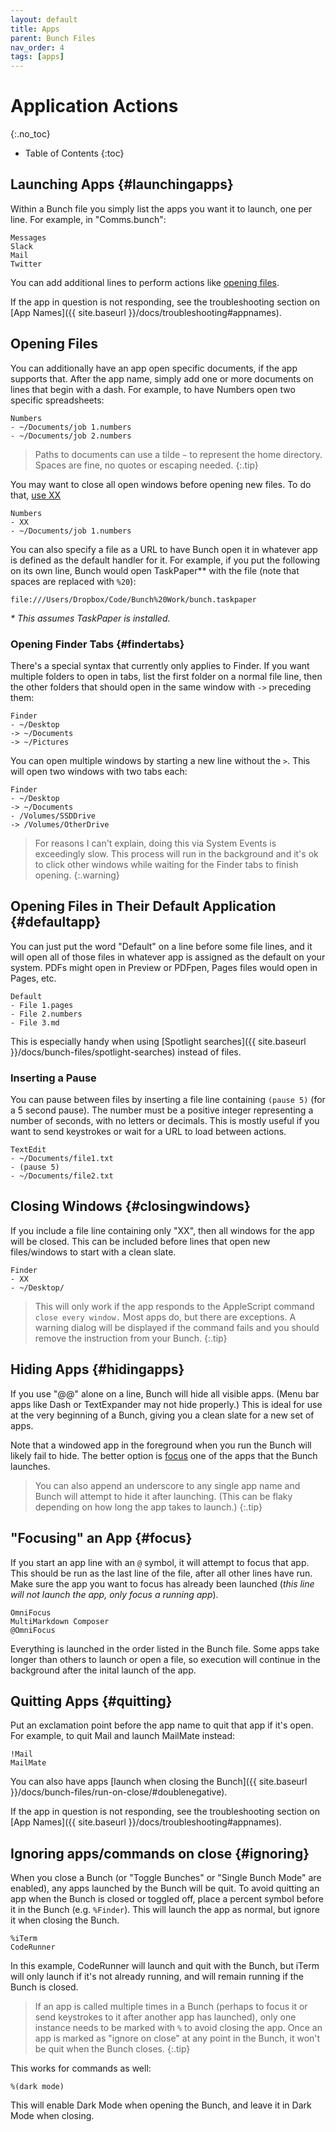 ```yaml
---
layout: default
title: Apps
parent: Bunch Files
nav_order: 4
tags: [apps]
---
```

# Application Actions
{:.no_toc}

* Table of Contents
{:toc}

## Launching Apps {#launchingapps}

Within a Bunch file you simply list the apps you want it to launch, one per line. For example, in "Comms.bunch":

    Messages
    Slack
    Mail
    Twitter

You can add additional lines to perform actions like [opening files](#opening-files).

If the app in question is not responding, see the troubleshooting section on [App Names]({{ site.baseurl }}/docs/troubleshooting#appnames).

## Opening Files

You can additionally have an app open specific documents, if the app supports that. After the app name, simply add one or more documents on lines that begin with a dash. For example, to have Numbers open two specific spreadsheets:

    Numbers
    - ~/Documents/job 1.numbers
    - ~/Documents/job 2.numbers

> Paths to documents can use a tilde `~` to represent the home directory. Spaces are fine, no quotes or escaping needed.
{:.tip}

You may want to close all open windows before opening new files. To do that, [use XX](#closingwindows)

    Numbers
    - XX
    - ~/Documents/job 1.numbers

You can also specify a file as a URL to have Bunch open it in whatever app is defined as the default handler for it. For example, if you put the following on its own line, Bunch would open TaskPaper\** with the file (note that spaces are replaced with `%20`):

    file:///Users/Dropbox/Code/Bunch%20Work/bunch.taskpaper

_\* This assumes TaskPaper is installed._

### Opening Finder Tabs {#findertabs}

There's a special syntax that currently only applies to Finder. If you want multiple folders to open in tabs, list the first folder on a normal file line, then the other folders that should open in the same window with `->` preceding them:

    Finder
    - ~/Desktop
    -> ~/Documents
    -> ~/Pictures

You can open multiple windows by starting a new line without the `>`. This will open two windows with two tabs each:

    Finder
    - ~/Desktop
    -> ~/Documents
    - /Volumes/SSDDrive
    -> /Volumes/OtherDrive

> For reasons I can't explain, doing this via System Events is exceedingly slow. This process will run in the background and it's ok to click other windows while waiting for the Finder tabs to finish opening.
{:.warning}

## Opening Files in Their Default Application {#defaultapp}

You can just put the word "Default" on a line before some file lines, and it will open all of those files in whatever app is assigned as the default on your system. PDFs might open in Preview or PDFpen, Pages files would open in Pages, etc.

```
Default
- File 1.pages
- File 2.numbers
- File 3.md
```

This is especially handy when using [Spotlight searches]({{ site.baseurl }}/docs/bunch-files/spotlight-searches) instead of files.

### Inserting a Pause

You can pause between files by inserting a file line containing `(pause 5)` (for a 5 second pause). The number must be a positive integer representing a number of seconds, with no letters or decimals. This is mostly useful if you want to send keystrokes or wait for a URL to load between actions.

```
TextEdit
- ~/Documents/file1.txt
- (pause 5)
- ~/Documents/file2.txt
```

## Closing Windows {#closingwindows}

If you include a file line containing only "XX", then all windows for the app will be closed. This can be included before lines that open new files/windows to start with a clean slate.

    Finder
    - XX
    - ~/Desktop/

> This will only work if the app responds to the AppleScript command `close every window.` Most apps do, but there are exceptions. A warning dialog will be displayed if the command fails and you should remove the instruction from your Bunch.
{:.tip}

## Hiding Apps {#hidingapps}

If you use "@@" alone on a line, Bunch will hide all visible apps. (Menu bar apps like Dash or TextExpander may not hide properly.) This is ideal for use at the very beginning of a Bunch, giving you a clean slate for a new set of apps.

Note that a windowed app in the foreground when you run the Bunch will likely fail to hide. The better option is [focus](#focus) one of the apps that the Bunch launches.

> You can also append an underscore to any single app name and Bunch will attempt to hide it after launching. (This can be flaky depending on how long the app takes to launch.)
{:.tip}


## "Focusing" an App {#focus}

If you start an app line with an `@` symbol, it will attempt to focus that app. This should be run as the last line of the file, after all other lines have run. Make sure the app you want to focus has already been launched (_this line will not launch the app, only focus a running app_).

    OmniFocus
    MultiMarkdown Composer
    @OmniFocus

Everything is launched in the order listed in the Bunch file. Some apps take longer than others to launch or open a file, so execution will continue in the background after the inital launch of the app.


## Quitting Apps {#quitting}

Put an exclamation point before the app name to quit that app if it's open.  For example, to quit Mail and launch MailMate instead:

    !Mail
    MailMate

You can also have apps [launch when closing the Bunch]({{ site.baseurl }}/docs/bunch-files/run-on-close/#doublenegative).

If the app in question is not responding, see the troubleshooting section on [App Names]({{ site.baseurl }}/docs/troubleshooting#appnames).

## Ignoring apps/commands on close {#ignoring}

When you close a Bunch (or "Toggle Bunches" or "Single Bunch Mode" are enabled), any apps launched by the Bunch will be quit. To avoid quitting an app when the Bunch is closed or toggled off, place a percent symbol before it in the Bunch (e.g. `%Finder`). This will launch the app as normal, but ignore it when closing the Bunch.

    %iTerm
    CodeRunner

In this example, CodeRunner will launch and quit with the Bunch, but iTerm will only launch if it's not already running, and will remain running if the Bunch is closed.

> If an app is called multiple times in a Bunch (perhaps to focus it or send keystrokes to it after another app has launched), only one instance needs to be marked with `%` to avoid closing the app. Once an app is marked as "ignore on close" at any point in the Bunch, it won't be quit when the Bunch closes.
{:.tip}

This works for commands as well:

    %(dark mode)

This will enable Dark Mode when opening the Bunch, and leave it in Dark Mode when closing.

